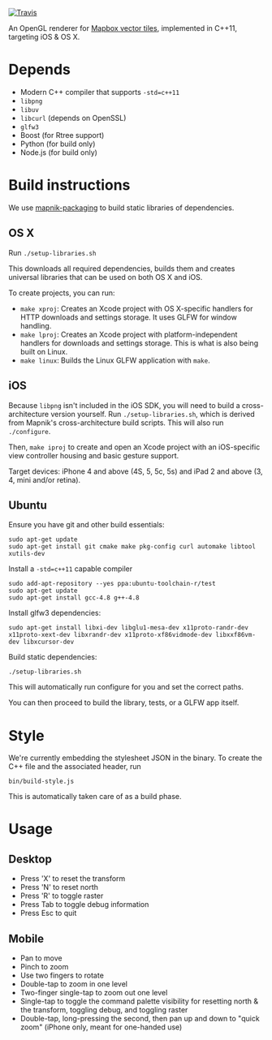 [![Travis](https://api.travis-ci.com/mapbox/llmr-native.svg?token=yZ9zvfZwYkJNWivRLoyX)](https://magnum.travis-ci.com/mapbox/llmr-native)

An OpenGL renderer for [Mapbox vector tiles](https://www.mapbox.com/blog/vector-tiles),
implemented in C++11, targeting iOS & OS X.

# Depends

 - Modern C++ compiler that supports `-std=c++11`
 - `libpng`
 - `libuv`
 - `libcurl` (depends on OpenSSL)
 - `glfw3`
 - Boost (for Rtree support)
 - Python (for build only)
 - Node.js (for build only)

# Build instructions

We use [mapnik-packaging](https://github.com/mapnik/mapnik-packaging) to build static libraries of
dependencies.

## OS X

Run `./setup-libraries.sh`

This downloads all required dependencies, builds them and creates universal libraries that can be
used on both OS X and iOS.

To create projects, you can run:
- `make xproj`: Creates an Xcode project with OS X-specific handlers for HTTP downloads and
  settings storage. It uses GLFW for window handling.
- `make lproj`: Creates an Xcode project with platform-independent handlers for downloads
  and settings storage. This is what is also being built on Linux.
- `make linux`: Builds the Linux GLFW application with `make`.

## iOS

Because `libpng` isn't included in the iOS SDK, you will need to build a cross-architecture version
yourself. Run `./setup-libraries.sh`, which is derived from Mapnik's cross-architecture build
scripts. This will also run `./configure`.

Then, `make iproj` to create and open an Xcode project with an iOS-specific view controller housing and basic gesture support. 

Target devices: iPhone 4 and above (4S, 5, 5c, 5s) and iPad 2 and above (3, 4, mini and/or retina).

## Ubuntu

Ensure you have git and other build essentials:

    sudo apt-get update
    sudo apt-get install git cmake make pkg-config curl automake libtool xutils-dev

Install a `-std=c++11` capable compiler

    sudo add-apt-repository --yes ppa:ubuntu-toolchain-r/test
    sudo apt-get update
    sudo apt-get install gcc-4.8 g++-4.8

Install glfw3 dependencies:

    sudo apt-get install libxi-dev libglu1-mesa-dev x11proto-randr-dev x11proto-xext-dev libxrandr-dev x11proto-xf86vidmode-dev libxxf86vm-dev libxcursor-dev

Build static dependencies:

    ./setup-libraries.sh

This will automatically run configure for you and set the correct paths.

You can then proceed to build the library, tests, or a GLFW app itself.

# Style

We're currently embedding the stylesheet JSON in the binary. To create the C++
file and the associated header, run

```
bin/build-style.js
```

This is automatically taken care of as a build phase.

# Usage

## Desktop

- Press 'X' to reset the transform
- Press 'N' to reset north
- Press 'R' to toggle raster
- Press Tab to toggle debug information
- Press Esc to quit

## Mobile

- Pan to move
- Pinch to zoom
- Use two fingers to rotate
- Double-tap to zoom in one level
- Two-finger single-tap to zoom out one level
- Single-tap to toggle the command palette visibility for resetting north & the transform, toggling debug, and toggling raster
- Double-tap, long-pressing the second, then pan up and down to "quick zoom" (iPhone only, meant for one-handed use)
